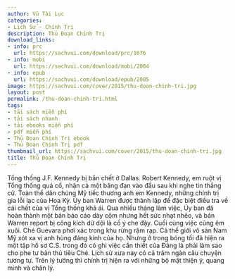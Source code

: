 ```yaml
---
author: Vũ Tài Lục
categories:
- Lịch Sử - Chính Trị
description: Thủ Đoạn Chính Trị
download_links:
- info: prc
  url: https://sachvui.com/download/prc/1076
- info: mobi
  url: https://sachvui.com/download/mobi/2004
- info: epub
  url: https://sachvui.com/download/epub/2005
image: https://sachvui.com/cover/2015/thu-doan-chinh-tri.jpg
layout: post
permalink: /thu-doan-chinh-tri.html
tags:
- tải sách miễn phí
- tải sách nhanh
- tải ebooks miễn phí
- pdf miễn phí
- Thủ Đoạn Chính Trị ebook
- Thủ Đoạn Chính Trị pdf
thumbnail_url: https://sachvui.com/cover/2015/thu-doan-chinh-tri.jpg
title: Thủ Đoạn Chính Trị
---
```


 <div class="item-desc text-justify"> <p>Tổng thống J.F. Kennedy bị bắn chết ở Dallas. Robert Kennedy, em ruột vị Tổng thống quá cố, nhận cả một băng đạn vào đầu sau khi nghe tin thắng cử. Toàn thể dân chúng Mỹ tiếc thương anh em Kennedy, những chính trị gia lỗi lạc của Hoa Kỳ. Ủy ban Warren được thành lập để đặc biệt điều tra về cái chết của vị Tổng thống khả ái. Qua nhiều tháng làm việc, Ủy ban đã hoàn thành một bản báo cáo dày cộm nhưng hết sức nhạt nhẽo, và bản Warren report bị công kích dữ dội là cố ý che đậy. Cuối cùng việc cũng êm xuôi. Ché Guevara phơi xác trong khu rừng rậm rạp. Cả thế giới vô sản Nam Mỹ xót xa vị anh hùng đáng kính của họ. Nhưng ở trong bóng tối đã hiện ra một tập hồ sơ C.S. trong đó có ghi việc cần thiết của Đảng là phải làm sao cho phe tư bản thủ tiêu Ché. Lịch sử xưa nay có cả trăm ngàn câu chuyện tương tự. Trên lý tưởng thì chính trị hiện ra với những bộ mặt thiện ý, quang minh và chân lý.</p> </div>
